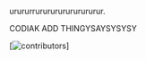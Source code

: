 urururrururururururururur.



CODIAK ADD THINGYSAYSYSYSY




[![contributors]([https://contrib.rocks/image?repo=corentinth/it-tools&refresh=1](https://contrib.rocks/image?repo=WallaceHesselmeister/Aseoha))]
